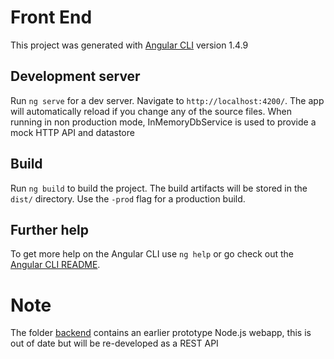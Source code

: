 # Front End

This project was generated with [Angular CLI](https://github.com/angular/angular-cli) version 1.4.9

## Development server

Run `ng serve` for a dev server. Navigate to `http://localhost:4200/`. The app will automatically reload if you change any of the source files.
When running in non production mode, InMemoryDbService is used to provide a mock HTTP API and datastore

## Build

Run `ng build` to build the project. The build artifacts will be stored in the `dist/` directory. Use the `-prod` flag for a production build.

## Further help

To get more help on the Angular CLI use `ng help` or go check out the [Angular CLI README](https://github.com/angular/angular-cli/blob/master/README.md).

# Note
The folder [backend](backend) contains an earlier prototype Node.js webapp, this is out of date but will be re-developed as a REST API 